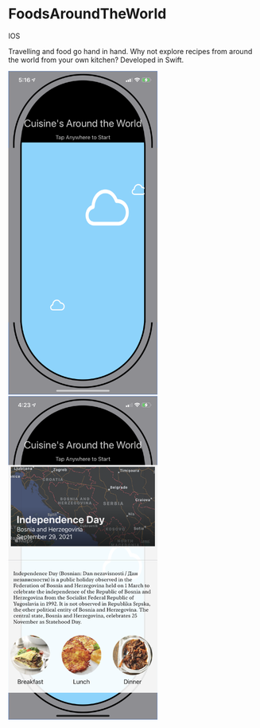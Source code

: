 # FoodsAroundTheWorld
IOS

Travelling and food go hand in hand. Why not explore recipes from around the world from your own kitchen? Developed in Swift.

<img src="https://github.com/Rywells88/FoodsAroundTheWorld/blob/main/IMG_6356.PNG" width="300" height="650"/>

<img src="https://github.com/Rywells88/FoodsAroundTheWorld/blob/main/IMG_6353.PNG" width="300" height="650"/>
